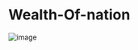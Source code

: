 # Wealth-Of-nation
![image](https://github.com/charliethomasct82/Wealth-Of-nation/assets/93368865/a0614e5c-e403-445f-9376-e140817b5596)
